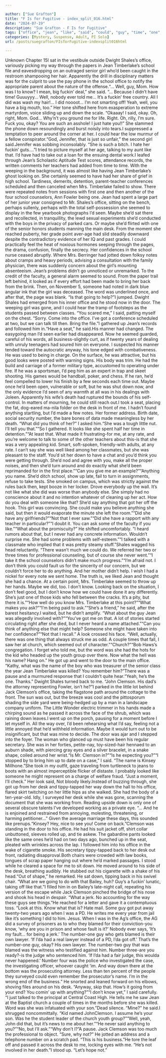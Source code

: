 ```yaml
---

author: ["Sue Grafton"]
title: "F Is for Fugitive - index_split_016.html"
date: "2024-07-19"
description: "Sue Grafton - F Is for Fugitive"
tags: ["office", "jean", "like", "said", "could", "guy", "time", "one", "desk", "anything", "school", "well", "know", "got", "timberlake", "girl", "around", "seemed", "back", "name", "clemson", "shale", "way", "year", "maybe"]
categories: [Mystery, Suspense, Adult, PI Solo]
url: /posts/suegrafton/FIsforFugitive-indexsplit016html

---
```



Unknown
Chapter 15I sat in the vestibule outside Dwight Shales’s office, variously picking my way through the papers in Jean Timberlake’s school file and eavesdropping on an outraged senior girl who’d been caught in the restroom shampooing her hair. Apparently the drill in disciplinary matters was for the culprit to use the pay phone in the school office to notify the appropriate parent about the nature of the offense.“... Well, guy, Mom. How was I to know? I mean, big fuckin’ deal,” she said. “... Because I didn’t have time! Guuuyyy... Well, nobody ever told me... It’s a fuckin’ free country. All I did was wash my hair!... I did noooot... I’m not smarting off! Yeah, well, you have a big mouth, too.” Her tone shifted here from exasperation to extreme martyrdom, voice sliding up and down the scale. “Okaaay! I said, okay. Oh, right, Mom. God... Why’n’t you ground me for life. Right. Oh, rilly, I’m sure. Fuck you, okay? You are such an asshole! I just hate you!!” She slammed the phone down resoundingly and burst noisily into tears.I suppressed a temptation to peer around the corner at her. I could hear the low murmur of a fellow conspirator.“God, Jennifer, that is just so unfair,” the second girl said.Jennifer was sobbing inconsolably. “She is such a bitch. I hate her fuckin’ guts....”I tried to picture myself at her age, talking to my aunt like that. I’d have had to take out a loan for the ensuing dental work.I leafed through Jean’s Scholastic Aptitude Test scores, attendance records, the written comments her teachers had added from time to time. With the weeping in the background, it was almost like having Jean Timberlake’s ghost looking on. She certainly seemed to have had her share of grief in high school. Tardiness, demerits, detention, parent-teacher conferences scheduled and then canceled when Mrs. Timberlake failed to show. There were repeated notes from sessions with first one and then another of the four school counselors, Ann Fowler being one. Jean had spent a large part of her junior year consigned to Mr. Shales’s office, sitting on the bench, perhaps sullenly, perhaps with the total self-possession she seemed to display in the few yearbook photographs I’d seen. Maybe she’d sat there and recollected, in tranquillity, the lewd sexual experiments she’d conducted with the boys in the privacy of parked cars. Or maybe she’d flirted with one of the senior honors students manning the main desk. From the moment she reached puberty, her grade point aver-age had slid steadily downward despite the contradictory evidence of her IQ and past grades. I could practically feel the heat of noxious hormones seeping through the pages, the drama, confusion, finally the secrecy. Her confidences in the school nurse ceased abruptly. Where Mrs. Berringer had jotted down folksy notes about cramps and heavy periods, advising a consultation with the family physician, there was suddenly concern about the girl’s mounting absenteeism. Jean’s problems didn’t go unnoticed or unremarked. To the credit of the faculty, a general alarm seemed to sound. From the paper trail left behind, it looked as if every effort had been made to bring her back from the brink. Then, on November 5, someone had noted in dark blue angular ink that the girl was deceased. The word was underlined once, and after that, the page was blank. “Is that going to help?”I jumped. Dwight Shales had emerged from his inner office and he stood now in the door. The weeping girl was gone, and I could hear the tramp of footsteps as the students passed between classes. “You scared me,” I said, patting myself on the chest. “Sorry. Come into the office. I’ve got a conference scheduled at two, but we can talk till then. Bring the file.”I gathered up Jean’s records and followed him in.“Have a seat,” he said.His manner had changed. The easygoing man I’d seen earlier had disappeared. Now he seemed guarded, careful of his words, all business-slightly curt, as if twenty years of dealing with unruly teenagers had soured him on everyone. I suspected his manner tended toward the autocratic anyway, his tone edged with combativeness. He was used to being in charge. On the surface, he was attractive, but his good looks were posted with warning signs. His body was trim. He had the build and carriage of a former military type, accustomed to operating under fire. If he was a sportsman, I’d peg him as an expert in trap and skeet shooting. His games would be handball, poker, and chess. If he ran, he’d feel compelled to lower his finish by a few seconds each time out. Maybe once he’d been open, vulnerable or soft, but he was shut down now, and the only evidence I’d seen of any warmth at all was in his dealings with Joleen. Apparently his wife’s death had ruptured the bounds of his self-control. In matters of mourning, he could still reach out.I took a seat, placing the fat, dog-eared ma-nila folder on the desk in front of me. I hadn’t found anything startling, but I’d made a few notes. Her former address. Birth date, social security number, the bare bones of data made meaningless by her death. “What did you think of her?” I asked him.“She was a tough little nut. I’ll tell you that.”“So I gathered. It looks like she spent half her time in detention.”“At least that. What made it frustrating-for me, at any rate, and you’re welcome to talk to some of the other teachers about this-is that she was a very appealing kid. Smart, soft-spoken, friendly-with adults, at any rate. I can’t say she was well liked among her classmates, but she was pleasant to the staff. You’d sit her down to have a chat and you’d think you were getting through. She’d nod and agree with you, make all the proper noises, and then she’d turn around and do exactly what she’d been reprimanded for in the first place.”“Can you give me an example?”“Anything you name. She’d ditch school, show up late, fail to turn in assignments, refuse to take tests. She smoked on campus, which was strictly against the rules back then, kept booze in her locker. Drove everybody up the wall. It’s not like what she did was worse than anybody else. She simply had no conscience about it and no intention whatever of cleaning up her act. How do you deal with someone like that? She’d say anything that got her off the hook. This girl was convincing. She could make you believe anything she said, but then it would evaporate the minute she left the room.”“Did she have any girlfriends?”“Not that I ever saw.”“Did she have a rapport with any teacher in particular?”“I doubt it. You can ask some of the faculty if you like.”“What about the promiscuity?” He shifted uncomfortably. “I heard rumors about that, but I never had any concrete information. Wouldn’t surprise me. She had some problems with self-esteem.”“I talked with a classmate who implied that it was pretty steamy stuff.”Shales wagged his head reluctantly. “There wasn’t much we could do. We referred her two or three times for professional counseling, but of course she never went.”“I take it the school counselors didn’t make much progress.”“I’m afraid not. I don’t think you could fault us for the sincerity of our concern, but we couldn’t force her to do anything. And her mother didn’t help. I wish I had a nickel for every note we sent home. The truth is, we liked Jean and thought she had a chance. At a certain point, Mrs. Timberlake seemed to throw up her hands. Maybe we did, too. I don’t know. Looking back on the situation, I don’t feel good, but I don’t know how we could have done it any differently. She’s just one of those kids who fell between the cracks. It’s a pity, but there it is.”“How well do you know Mrs. Timberlake at this point?”“What makes you ask?”“I’m being paid to ask.”“She’s a friend,” he said, after the barest hesitancy.I waited, but he didn’t amplify. “What about the guy Jean was allegedly involved with?”“You’ve got me on that. A lot of stories started circulating right after she died, but I never heard a name attached.”“Can you think of anything else that might help? Someone she might have taken into her confidence?”“Not that I recall.” A look crossed his face. “Well, actually, there was one thing that always struck me as odd. A couple times that fall, I saw her at church, which seemed out of character.”“Church?”“Bob Haws’s congregation. I forget who told me, but the word was she had the hots for the kid who headed up the youth group over there. Now what the hell was his name? Hang on.” He got up and went to the door to the main office. “Kathy, what was the name of the boy who was treasurer of the senior class the year Jean Timberlake was killed? You remember him?”There was a pause and a murmured response that I couldn’t quite hear.“Yeah, he’s the one. Thanks.” Dwight Shales turned back to me. “John Clemson. His dad’s the attorney representing Fowler, isn’t he?”I parked in the little lot behind Jack Clemson’s office, taking the flagstone path around the cottage to the front. The sun was out, but the breeze was cool and the pittosporum shading the side yard were being-hedged up by a man in a landscape company uniform. The Little Wonder electric trimmer in his hands made a chirping sound as he passed it across the face of the shrub, which was raining down leaves.I went up on the porch, pausing for a moment before I let myself in. All the way over, I’d been rehearsing what I’d say, feeling not a little annoyed that he’d withheld information. Maybe it would turn out to be insignificant, but that was mine to decide. The door was ajar and I stepped into the foyer. The woman who glanced up must have been his regular secretary. She was in her forties, petite-nay, toy-sized-hair hennaed to an auburn shade, with piercing gray eyes and a silver bracelet, in a snake shape, coiled around her wrist.“Is Mr. Clemson in?”“Is he expecting you?”“I stopped by to bring him up to date on a case,” I said. “The name is Kinsey Millhone.”She took in my outfit, gaze traveling from turtleneck to jeans to boots with an almost imperceptible flicker of distaste. I probably looked like someone he might represent on a charge of welfare fraud. “Just a moment, I’ll check.” Her look said, Not bloody likely.Instead of buzzing through, she got up from her desk and tippy-tapped her way down the hall to his office, flared skirt twitching on her little hips as she walked. She had the body of a ten-year-old. Idly, I surveyed her desk while she was gone, scanning the document that she was working from. Reading upside down is only one of several obscure talents I’ve developed working as a private eye. “... And he is enjoined and restrained from annoying, molesting, threatening, or harming petitioner...” Given the average marriage these days, this sounded like prenups.“Kinsey? Hey, nice to see you! Come on back.”Clemson was standing in the door to his office. He had his suit jacket off, shirt collar unbuttoned, sleeves rolled up, and tie askew. The gabardine pants looked like the same ones he’d had on two days ago, bunched up in the seat, pleated with wrinkles across the lap. I followed him into his office in the wake of cigarette smoke. His secretary tippy-tapped back to her desk out front, radiating disapproval.Both chairs were crowded with law books, tongues of scrap paper hanging out where he’d marked passages. I stood while he cleared a space for me to sit down. He moved around to his side of the desk, breathing audibly. He stubbed out his cigarette with a shake of his head.“Out of shape,” he remarked. He sat down, tipping back in his swivel chair. “What are we going to do with that Bailey, huh? Guy’s a fuckin’ lunatic, taking off like that.”I filled him in on Bailey’s late-night call, repeating his version of the escape while Jack Clemson pinched the bridge of his nose and shook his head in despair. “What a jerk. No accounting for the way these guys see things.”He reached for a letter and gave it a contemptuous toss. “Look at this. Know what that is? Hate mail. Some guy got put away twenty-two years ago when I was a PD. He writes me every year from jail like it’s something I did to him. Jesus. When I was in the Ag’s office, the AG did a survey of prisoners as to who they blamed for their conviction-you know, ‘why are you in prison and whose fault is it?’ Nobody ever says, ‘It’s my fault... for being a jerk.’ The number-one guy who gets blamed is their own lawyer. ‘If I’da had a real lawyer instead of a PD, I’da got off.’ That’s the number-one guy, okay? His own lawyer. The number-two guy that was blamed was the witness who testified against him. Number three-are you ready?-is the judge who sentenced him. ‘If I’da had a fair judge, this woulda never happened.’ Number four was the police who investigated the case, the investigating officer, whoever caught ‘im. And way down there at the bottom was the prosecuting attorney. Less than ten percent of the people they surveyed could even remember the prosecutor’s name. I’m in the wrong end of the business.” He snorted and leaned forward on his elbows, shoving files around on his desk. “Anyway, skip that. How’s it going from your end? You comin’ up with anything?”“I don’t know yet,” I said carefully. “I just talked to the principal at Central Coast High. He tells me he saw Jean at the Baptist church a couple of times in the months before she was killed. Word was she was infatuated with your son.”Dead silence. “Mine?” he said.I shrugged noncommittally. “Kid named JohnClemson. I assume he’s your son. Was he the student leader of the church youth group?”“Well, yeah, John did that, but it’s news to me about her.”“He never said anything to you?”“No, but I’ll ask.”“Why don’t I?”A pause. Jack Clemson was too much the professional to object. “Sure, why not?” He jotted an address and a telephone number on a scratch pad. “This is his business.”He tore the leaf off and passed it across the desk to me, locking eyes with me. “He’s not involved in her death.”I stood up. “Let’s hope not.”
